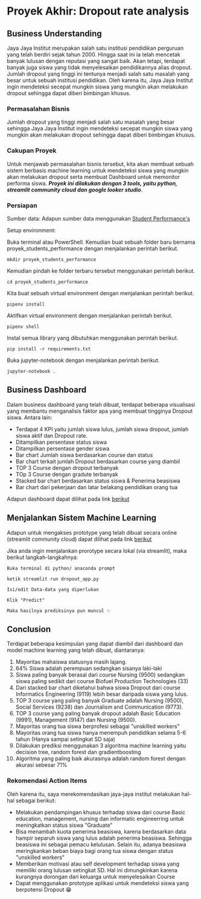 # Proyek Akhir: Dropout rate analysis 

## Business Understanding
Jaya Jaya Institut merupakan salah satu institusi pendidikan perguruan yang telah berdiri sejak tahun 2000. Hingga saat ini ia telah mencetak banyak lulusan dengan reputasi yang sangat baik. Akan tetapi, terdapat banyak juga siswa yang tidak menyelesaikan pendidikannya alias dropout. Jumlah dropout yang tinggi ini tentunya menjadi salah satu masalah yang besar untuk sebuah institusi pendidikan. Oleh karena itu, Jaya Jaya Institut ingin mendeteksi secepat mungkin siswa yang mungkin akan melakukan dropout sehingga dapat diberi bimbingan khusus.

### Permasalahan Bisnis
Jumlah dropout yang tinggi menjadi salah satu masalah yang besar sehingga Jaya Jaya Institut ingin mendeteksi secepat mungkin siswa yang mungkin akan melakukan dropout sehingga dapat diberi bimbingan khusus.


### Cakupan Proyek
Untuk menjawab permasalahan bisnis tersebut, kita akan membuat sebuah sistem berbasis machine learning untuk mendeteksi siswa yang mungkin akan melakukan dropout serta membuat Dashboard untuk memonitor performa siswa. ***Proyek ini dilakukan dengan 3 tools, yaitu python, streamlit community cloud dan google looker studio***. 


### Persiapan

Sumber data: Adapun sumber data menggunakan <a href="https://github.com/dicodingacademy/dicoding_dataset/blob/main/students_performance/data.csv" target="_blank">Student Performance's</a> 

Setup environment:

Buka terminal atau PowerShell. Kemudian buat sebuah folder baru bernama proyek_students_performance dengan menjalankan perintah berikut.
```
mkdir proyek_students_performance

```
Kemudian pindah ke folder terbaru tersebut menggunakan perintah berikut.
```
cd proyek_students_performance

```
Kita buat sebuah virtual environment dengan menjalankan perintah berikut.
```
pipenv install

```
Aktifkan virtual environment dengan menjalankan perintah berikut.
```
pipenv shell

```
Instal semua library yang dibutuhkan menggunakan perintah berikut.
```
pip install -r requirements.txt

```
Buka jupyter-notebook dengan menjalankan perintah berikut.
```
jupyter-notebook .

```

## Business Dashboard
Dalam business dashboard yang telah dibuat, terdapat beberapa visualisasi yang membantu menganalisis faktor apa yang membuat tingginya Dropout siswa. Antara lain:
- Terdapat 4 KPI yaitu jumlah siswa lulus, jumlah siswa dropout, jumlah siswa aktif dan Dropout rate.
- Ditampilkan persentase status siswa
- Ditampilkan persentase gender siswa
- Bar chart Jumlah siswa berdasarkan course dan status 
- Bar chart terkait jumlah Dropout berdasarkan course yang diambil
- TOP 3 Course dengan dropout terbanyak 
- TOp 3 Course dengan gradute terbanyak
- Stacked bar chart berdasarkan status siswa & Penerima beasiswa
- Bar chart dari pekerjaan dan latar belakang pendidikan orang tua 

Adapun dashboard dapat dilihat pada link <a href="https://lookerstudio.google.com/reporting/0184b148-39ee-4c6c-9af7-bee3de2e134c" target="_blank">berikut </a>

## Menjalankan Sistem Machine Learning
Adapun untuk mengakses prototype yang telah dibuat secara online (streamlit community cloud) dapat dilihat pada link <a href="https://dropout-rate-analysis-lnsscrfvuaztk9bty5p4a8.streamlit.app/">berikut </a>

Jika anda ingin menjalankan prorotype secara lokal (via streamlit), maka berikut langkah-langkahnya:

```
Buka terminal di python/ anaconda prompt 
```
```
ketik streamlit run dropout_app.py
```
```
Isi/edit Data-data yang diperlukan
```
```
Klik "Predict"
```
```
Maka hasilnya prediksinya pun muncul ✨
```



## Conclusion
Terdapat beberapa kesimpulan yang dapat diambil dari dashboard dan model machine learning yang telah dibuat, diantaranya:
1. Mayoritas mahaiswa statusnya masih lajang.
2. 64% Siswa adalah perempuan sedangkan sisanya laki-laki
3. Siswa paling banyak berasal dari course Nursing (9500) sedangkan siswa paling sedikit dari course Biofuel Production Technologies (33)
4. Dari stacked bar chart diketahui bahwa siswa Dropout dari course Informatics Engineering (9119) lebih besar daripada siswa yang lulus.
5. TOP 3 course yang paling banyak Graduate adalah Nursing (9500), Social Services (9238) dan Journalism and Communication (9773).
6. TOP 3 course yang paling banyak dropout adalah Basic Education (9991), Management (9147) dan Nursing (9500).
7. Mayoritas orang tua siswa berprofesi sebagai "unskilled workers"
8. Mayoritas orang tua siswa hanya menempuh pendidikan selama 5-6 tahun (Hanya sampai setingkat SD saja)
9. Dilakukan prediksi menggunakan 3 algoritma machine learning yaitu decision tree, random forest dan gradientboosting
10. Algoritma yang paling baik akurasinya adalah random forest dengan akurasi sebesar 71%

### Rekomendasi Action Items
Oleh karena itu, saya merekomendasikan jaya-jaya institut melakukan hal-hal sebagai berikut:
- Melakukan pendampingan khusus terhadap siswa dari course Basic education, management, nursing dan informatic engineerring untuk meningkatkan status siswa "Graduate"
- Bisa menambah kuota penerima beasiswa, karena berdasarkan data hampir separuh siswa yang lulus adalah penerima beasiswa. Sehingga beasiswa ini sebagai pemacu kelulusan. Selain itu, adanya beasiswa meringkankan beban biaya bagi orang tua siswa dengan status "unskilled workers"
- Memberikan motivasi atau self development terhadap siswa yang memiliki orang lulusan setingkat SD. Hal ini dimungkinkan karena kurangnya dorongan dari keluarga untuk menyelesaikan Course
- Dapat menggunakan prototype aplikasi untuk mendeteksi siswa yang berpotensi Dropout 😁

